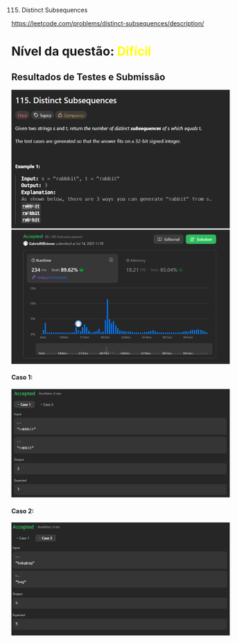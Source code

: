 115. Distinct Subsequences

https://leetcode.com/problems/distinct-subsequences/description/

# Nível da questão:  <span style="color: yellow;">Difícil</span>

## Resultados de Testes e Submissão

![](/Assets/Description_115.png)
![](/Assets/Submission_115.png)


#### Caso 1:
![](/Assets/CaseTest1_115.png)

#### Caso 2:
![](/Assets/CaseTest2_115.png)
